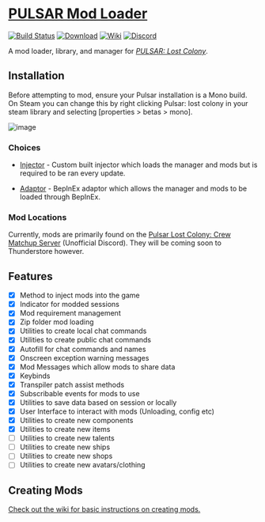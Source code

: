 # [PULSAR Mod Loader][0]


[0]: https://github.com/PULSAR-Modders/pulsar-mod-loader "PULSAR Mod Loader"

[![Build Status][1]][2]
[![Download][3]][4]
[![Wiki][5]][6]
[![Discord][7]][8]

[1]: https://github.com/PULSAR-Modders/pulsar-mod-loader/workflows/Build/badge.svg
[2]: https://github.com/PULSAR-Modders/pulsar-mod-loader/actions "Build Status"
[3]: https://img.shields.io/badge/-DOWNLOAD-success
[4]: https://github.com/PULSAR-Modders/pulsar-mod-loader/packages "Download"
[5]: https://img.shields.io/badge/-WIKI-informational
[6]: https://github.com/PULSAR-Modders/pulsar-mod-loader/wiki "Wiki"
[7]: https://img.shields.io/discord/458244416562397184.svg?label=&logo=discord&logoColor=ffffff&color=7389D8&labelColor=6A7EC2
[8]: https://discord.gg/yBJGv4T "PML Discord"

A mod loader, library, and manager for [*PULSAR: Lost Colony*][10].

[10]: http://www.pulsarthegame.com/ "PULSAR: Lost Colony"

## Installation

Before attempting to mod, ensure your Pulsar installation is a Mono build. On Steam you can change this by right clicking Pulsar: lost colony in your steam library and selecting [properties > betas > mono].

![image](https://github.com/PULSAR-Modders/pulsar-mod-loader/assets/46509577/8aeca171-3cd7-4ffc-8805-77c8ce1400e7)

### Choices
- [Injector](https://github.com/PULSAR-Modders/pulsar-mod-loader/tree/master/PulsarModLoader.Injector) - Custom built injector which loads the manager and mods but is required to be ran every update.

- [Adaptor](https://github.com/PULSAR-Modders/pulsar-mod-loader/tree/master/PulsarModLoader.Adaptor) - BepInEx adaptor which allows the manager and mods to be loaded through BepInEx.

### Mod Locations
Currently, mods are primarily found on the [Pulsar Lost Colony: Crew Matchup Server][8] (Unofficial Discord). They will be coming soon to Thunderstore however.

## Features

- [x] Method to inject mods into the game
- [x] Indicator for modded sessions
- [x] Mod requirement management
- [x] Zip folder mod loading
- [x] Utilities to create local chat commands
- [x] Utilities to create public chat commands
- [x] Autofill for chat commands and names
- [x] Onscreen exception warning messages
- [x] Mod Messages which allow mods to share data
- [x] Keybinds
- [x] Transpiler patch assist methods
- [x] Subscribable events for mods to use
- [x] Utilities to save data based on session or locally
- [x] User Interface to interact with mods (Unloading, config etc)
- [x] Utilities to create new components
- [x] Utilities to create new items
- [ ] Utilities to create new talents
- [ ] Utilities to create new ships
- [ ] Utilities to create new shops
- [ ] Utilities to create new avatars/clothing

## Creating Mods

[Check out the wiki for basic instructions on creating mods.](https://github.com/PULSAR-Modders/pulsar-mod-loader/wiki/Creating-Mods)
